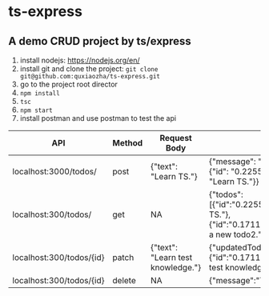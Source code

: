 # ts-express
A demo CRUD project by ts/express
--
1. install nodejs: https://nodejs.org/en/
2. install git and clone the project: ```git clone git@github.com:quxiaozha/ts-express.git```
3. go to the project root director
4. ```npm install```
5. ```tsc```
6. ```npm start```
7. install postman and use postman to test the api

| API | Method | Request Body | Response|
|----|-----|----|----|
|localhost:3000/todos/|post|{"text": "Learn TS."}|{"message": "Create the todo","createdTodo": {"id": "0.22559186923384456","text": "Learn TS."}}|
|localhost:300/todos/|get|NA|{"todos":[{"id":"0.22559186923384456","text":"Learn TS."},{"id":"0.17118482909730703","text":"Create a new todo2."}]}
|localhost:300/todos/{id}|patch|{"text": "Learn test knowledge."}|{"updatedTodo":{"id":"0.17118482909730703","text":"Learn test knowledge."}}
|localhost:300/todos/{id}|delete|NA|{"message":"Todo deleted"}
